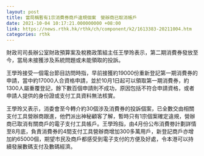 ```yaml
---
layout: post
title: 當局稱暫有1宗消費券商戶違規個案　營辦商已取消帳戶
date: 2021-10-04 10:17:21.000000000 +08:00
link: https://news.rthk.hk/rthk/ch/component/k2/1613383-20211004.htm
categories: rthk
---
```


財政司司長辦公室財政預算案及稅務政策組主任王學玲表示，第二期消費券發放至今，當局未接獲涉及系統問題或未能領取的投訴。

王學玲接受一個電台節目訪問時指，早前接獲約19000份重新登記第一期消費券的申請，當中約17000人合資格申請，並於10月1日起可以領取第一期消費券，約1300人屬重覆登記，餘下數百個申請則不成功，原因包括不符合申請資格，或者申請人提供的身份證或支付工具資料無法核實。

王學玲又表示，消委會至今轉介約30個涉及消費券的投訴個案，已全數交由相關支付工具營辦商跟進，他們派出神秘顧客了解，暫時只有1宗個案確定違規，營辦商已取消有關商戶的電子支付工具帳戶。王學玲指，由4月份公布消費劵計劃詳情至8月底，負責消費券的4間支付工具營辦商增加300多萬用戶，新登記商戶亦增加約65000個，期望市民及商戶都感受到電子支付的方便及好處，令本港可以持續發展數碼支付及數碼經濟。

